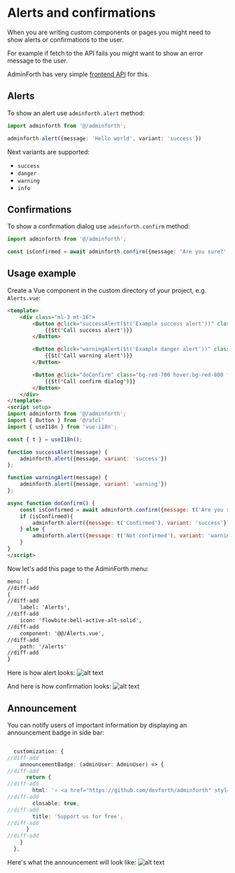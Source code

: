 # Alerts and confirmations

When you are writing custom components or pages you might need to show alerts or confirmations to the user.

For example if fetch to the API fails you might want to show an error message to the user.

AdminForth has very simple [frontend API](/docs/api/FrontendAPI/interfaces/FrontendAPIInterface) for this.


## Alerts

To show an alert use `adminforth.alert` method:

```ts
import adminforth from '@/adminforth';

adminforth.alert({message: 'Hello world', variant: 'success'})
```

Next variants are supported:

* `success`
* `danger`
* `warning`
* `info`

## Confirmations

To show a confirmation dialog use `adminforth.confirm` method:

```ts
import adminforth from '@/adminforth';

const isConfirmed = await adminforth.confirm({message: 'Are you sure?', yes: 'Yes', no: 'No'})
```

## Usage example

Create a Vue component in the custom directory of your project, e.g. `Alerts.vue`:

```html title="./custom/Alerts.vue"
<template>
    <div class="ml-3 mt-16">
        <Button @click="successAlert($t('Example success alert'))" class="bg-green-700 hover:bg-green-800 focus:ring-green-300 dark:bg-green-600 dark:hover:bg-green-700 dark:focus:ring-green-800" >
            {{$t('Call success alert')}}
        </Button>

        <Button @click="warningAlert($t('Example danger alert'))" class="bg-orange-500 hover:bg-orange-400 focus:ring-orange-100 dark:bg-orange-600 dark:hover:bg-orange-700 dark:focus:ring-orange-900" >
            {{$t('Call warning alert')}}
        </Button>

        <Button @click="doConfirm" class="bg-red-700 hover:bg-red-800 focus:ring-red-300 dark:bg-red-600 dark:hover:bg-red-700 dark:focus:ring-red-900" >
            {{$t('Call confirm dialog')}}
        </Button>
    </div>
</template>
<script setup>
import adminforth from '@/adminforth';
import { Button } from '@/afcl'
import { useI18n } from 'vue-i18n';

const { t } = useI18n();

function successAlert(message) {
    adminforth.alert({message, variant: 'success'})
};

function warningAlert(message) {
    adminforth.alert({message, variant: 'warning'})
};

async function doConfirm() {
    const isConfirmed = await adminforth.confirm({message: t('Are you sure?'), yes: t('Yes'), no: t('No')})
    if (isConfirmed){
        adminforth.alert({message: t('Confirmed'), variant: 'success'})
    } else {
        adminforth.alert({message: t('Not confirmed'), variant: 'warning'})
    }
}
</script>
```

Now let's add this page to the AdminForth menu:

```html title="/index.ts"
menu: [
//diff-add
{
//diff-add
    label: 'Alerts',
//diff-add
    icon: 'flowbite:bell-active-alt-solid',
//diff-add
    component: '@@/Alerts.vue',
//diff-add
    path: '/alerts'
//diff-add
}
```

Here is how alert looks:
![alt text](image-12.png)

And here is how confirmation looks:
![alt text](<Alerts and confirmations2.png>)

## Announcement


You can notify users of important information by displaying an announcement badge in side bar:

```ts title="/index.ts"

  customization: {
//diff-add
    announcementBadge: (adminUser: AdminUser) => {
//diff-add
      return { 
//diff-add
        html: '⭐ <a href="https://github.com/devforth/adminforth" style="font-weight: bold; text-decoration: underline" target="_blank">Star us on GitHub</a> to support a project!',
//diff-add
        closable: true,
//diff-add
        title: 'Support us for free',
//diff-add
      }
//diff-add
    }
  },
```

Here's what the announcement will look like:
![alt text](image-11.png)